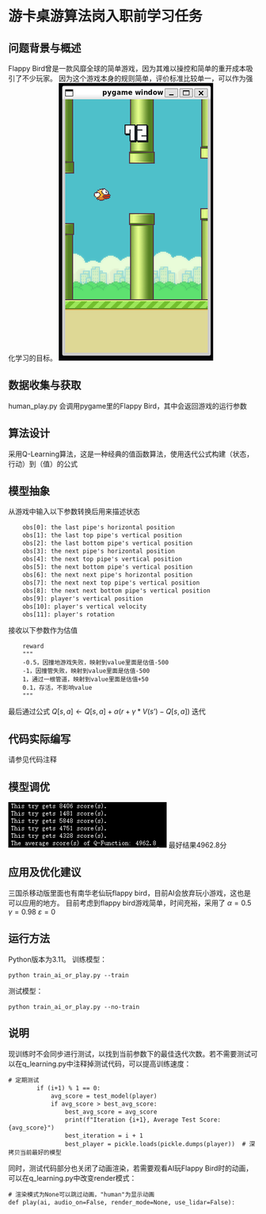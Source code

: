 # 游卡桌游算法岗入职前学习任务
## 问题背景与概述
Flappy Bird曾是一款风靡全球的简单游戏，因为其难以操控和简单的重开成本吸引了不少玩家。
因为这个游戏本身的规则简单，评价标准比较单一，可以作为强化学习的目标。
![./assets/FlappyBird.png](./assets/FlappyBird.png "FlappyBird")
## 数据收集与获取
human_play.py 会调用pygame里的Flappy Bird，其中会返回游戏的运行参数

## 算法设计
采用Q-Learning算法，这是一种经典的值函数算法，使用迭代公式构建（状态，行动）到（值）的公式
## 模型抽象
从游戏中输入以下参数转换后用来描述状态
```
    obs[0]: the last pipe's horizontal position
    obs[1]: the last top pipe's vertical position
    obs[2]: the last bottom pipe's vertical position
    obs[3]: the next pipe's horizontal position
    obs[4]: the next top pipe's vertical position
    obs[5]: the next bottom pipe's vertical position
    obs[6]: the next next pipe's horizontal position
    obs[7]: the next next top pipe's vertical position
    obs[8]: the next next bottom pipe's vertical position
    obs[9]: player's vertical position
    obs[10]: player's vertical velocity
    obs[11]: player's rotation
```
接收以下参数作为估值
```
    reward
    """
    -0.5，因撞地游戏失败，映射到value里面是估值-500
    -1，因撞管失败，映射到value里面是估值-500
    1，通过一根管道，映射到value里面是估值+50
    0.1，存活，不影响value
    """
```
最后通过公式
$Q[s,a] ← Q[s,a] + α (r + γ*V(s’) - Q[s,a])$
迭代
## 代码实际编写
请参见代码注释
## 模型调优
![./assets/测试结果.png](./assets/测试结果.png "测试结果")
最好结果4962.8分
## 应用及优化建议
三国杀移动版里面也有南华老仙玩flappy bird，目前AI会放弃玩小游戏，这也是可以应用的地方。
目前考虑到flappy bird游戏简单，时间充裕，采用了
$\alpha=0.5$
$\gamma=0.98$
$ε=0$
## 运行方法
Python版本为3.11。
训练模型：
```
python train_ai_or_play.py --train
```
测试模型：
```
python train_ai_or_play.py --no-train
```
## 说明
现训练时不会同步进行测试，以找到当前参数下的最佳迭代次数。若不需要测试可以在q_learning.py中注释掉测试代码，可以提高训练速度：
```
# 定期测试
        if (i+1) % 1 == 0:
            avg_score = test_model(player)
            if avg_score > best_avg_score:
                best_avg_score = avg_score
                print(f"Iteration {i+1}, Average Test Score: {avg_score}")
                best_iteration = i + 1
                best_player = pickle.loads(pickle.dumps(player))  # 深拷贝当前最好的模型
```
同时，测试代码部分也关闭了动画渲染，若需要观看AI玩Flappy Bird时的动画，可以在q_learning.py中改变render模式：
```
# 渲染模式为None可以跳过动画，"human"为显示动画
def play(ai, audio_on=False, render_mode=None, use_lidar=False):
```